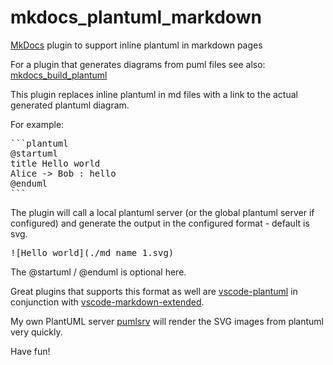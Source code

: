 # mkdocs_plantuml_markdown

[MkDocs](https://www.mkdocs.org/) plugin to support inline plantuml in markdown pages

For a plugin that generates diagrams from puml files see also:
[mkdocs_build_plantuml](https://github.com/christo-ph/mkdocs_build_plantuml)

This plugin replaces inline plantuml in md files with a link to the actual generated plantuml diagram.

For example:
<pre>
```plantuml
@startuml
title Hello world
Alice -> Bob : hello
@enduml
```
</pre>

The plugin will call a local plantuml server (or the global plantuml server if configured) and generate the output in the configured format - default is svg.

<pre>
![Hello world](./md_name_1.svg)
</pre>

The @startuml / @enduml is optional here.

Great plugins that supports this format as well are [vscode-plantuml](https://github.com/qjebbs/vscode-plantuml/) in conjunction with [vscode-markdown-extended](https://github.com/qjebbs/vscode-markdown-extended).

My own PlantUML server [pumlsrv](https://github.com/michael72/pumlsrv) will render the SVG images from plantuml very quickly.

Have fun!

